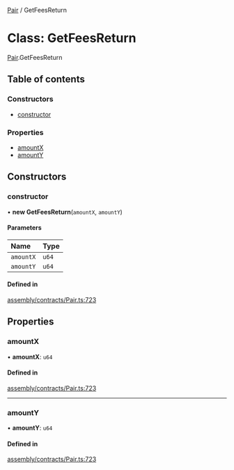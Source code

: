 [Pair](../modules/Pair.md) / GetFeesReturn

# Class: GetFeesReturn

[Pair](../modules/Pair.md).GetFeesReturn

## Table of contents

### Constructors

-   [constructor](Pair.GetFeesReturn.md#constructor)

### Properties

-   [amountX](Pair.GetFeesReturn.md#amountx)
-   [amountY](Pair.GetFeesReturn.md#amounty)

## Constructors

### constructor

• **new GetFeesReturn**(`amountX`, `amountY`)

#### Parameters

| Name      | Type  |
| :-------- | :---- |
| `amountX` | `u64` |
| `amountY` | `u64` |

#### Defined in

[assembly/contracts/Pair.ts:723](https://github.com/dusaprotocol/v2.1/blob/b07cbb8/assembly/contracts/Pair.ts#L723)

## Properties

### amountX

• **amountX**: `u64`

#### Defined in

[assembly/contracts/Pair.ts:723](https://github.com/dusaprotocol/v2.1/blob/b07cbb8/assembly/contracts/Pair.ts#L723)

---

### amountY

• **amountY**: `u64`

#### Defined in

[assembly/contracts/Pair.ts:723](https://github.com/dusaprotocol/v2.1/blob/b07cbb8/assembly/contracts/Pair.ts#L723)
